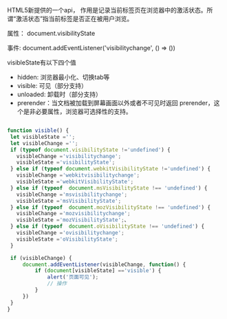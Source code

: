 HTML5新提供的一个api， 作用是记录当前标签页在浏览器中的激活状态。所谓“激活状态”指当前标签是否正在被用户浏览。

属性： document.visibilityState 

事件: document.addEventListener('visibilitychange', () => ())

visibleState有以下四个值 
- hidden: 浏览器最小化、切换tab等 
- visible: 可见（部分支持） 
- unloaded: 卸载时（部分支持） 
- prerender：当文档被加载到屏幕画面以外或者不可见时返回 prerender，这个是非必要属性，浏览器可选择性的支持。


```js

function visible() {
 let visibleState ='';
 let visibleChange ='';
 if (typeof document.visibilityState !='undefined') {
   visibleChange ='visibilitychange';
   visibleState ='visibilityState';
 } else if (typeof document.webkitVisibilityState !='undefined') {
   visibleChange ='webkitvisibilitychange';
   visibleState ='webkitVisibilityState';
 } else if (typeof  document.msVisibilityState !== 'undefined') {
   visibleChange ='msvisibilitychange';
   visibleState ='msVisibilityState';
 } else if (typeof  document.mozVisibilityState !== 'undefined') {
   visibleChange ='mozvisibilitychange';
   visibleState ='mozVisibilityState';、
 } else if (typeof  document.oVisibilityState !== 'undefined') {
   visibleChange ='ovisibilitychange';
   visibleState ='oVisibilityState';
 }

 if (visibleChange) {
     document.addEventListener(visibleChange, function() {
         if (document[visibleState] =='visible') {
             alert('页面可见');
             // 操作
         }
     })
 }
}
```
